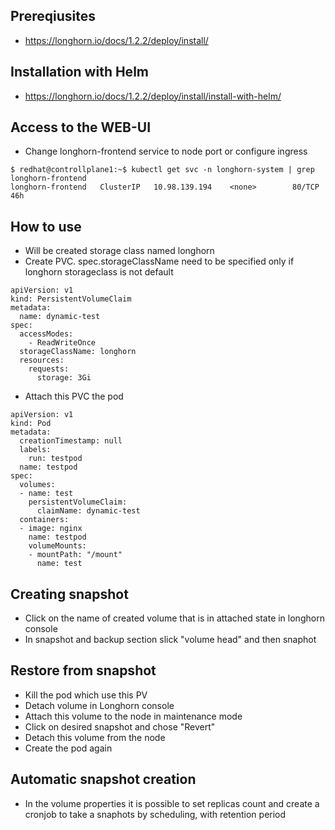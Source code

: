 ## Prereqiusites 
- https://longhorn.io/docs/1.2.2/deploy/install/ 
## Installation with Helm
- https://longhorn.io/docs/1.2.2/deploy/install/install-with-helm/
## Access to the WEB-UI 
- Change longhorn-frontend service to node port or configure ingress
```
$ redhat@controllplane1:~$ kubectl get svc -n longhorn-system | grep longhorn-frontend
longhorn-frontend   ClusterIP   10.98.139.194    <none>        80/TCP      46h

```
## How to use
- Will be created storage class named longhorn
- Create PVC. spec.storageClassName need to be specified only if longhorn storageclass is not default
```
apiVersion: v1
kind: PersistentVolumeClaim
metadata:
  name: dynamic-test
spec:
  accessModes:
    - ReadWriteOnce
  storageClassName: longhorn
  resources:
    requests:
      storage: 3Gi
```
- Attach this PVC the pod
```
apiVersion: v1
kind: Pod
metadata:
  creationTimestamp: null
  labels:
    run: testpod
  name: testpod
spec:
  volumes:
  - name: test
    persistentVolumeClaim:
      claimName: dynamic-test
  containers:
  - image: nginx
    name: testpod
    volumeMounts:
    - mountPath: "/mount"
      name: test
```

## Creating snapshot
- Click on the name of created volume that is in attached state in longhorn console
- In snapshot and backup section slick "volume head" and then snaphot
## Restore from snapshot
- Kill the pod which use this PV
- Detach volume in Longhorn console 
- Attach this volume to the node in maintenance mode
- Click on desired snapshot and chose "Revert"
- Detach this volume from the node
- Create the pod again
## Automatic snapshot creation 
- In the volume properties it is possible to set replicas count and create a cronjob to take a snaphots by scheduling, with retention period

